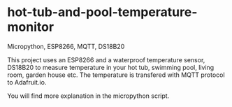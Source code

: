 # hot-tub-and-pool-temperature-monitor
Micropython, ESP8266, MQTT, DS18B20

This project uses an ESP8266 and a waterproof temperature sensor, DS18B20 to measure temperature in your hot tub, swimming pool, living room, garden house etc. The temperature is transfered with MQTT protocol to Adafruit.io. 

You will find more explanation in the micropython script. 
